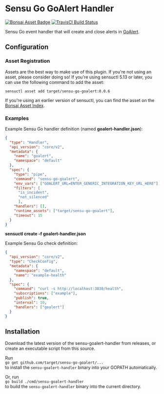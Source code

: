 # Sensu Go GoAlert Handler
[![Bonsai Asset Badge](https://img.shields.io/badge/Sensu%20Go%20Goalert%20Handler-Download%20Me-brightgreen.svg?colorB=89C967&logo=sensu)](https://bonsai.sensu.io/assets/target/sensu-go-goalert) [![TravisCI Build Status](https://travis-ci.org/target/sensu-go-goalert.svg?branch=master)](https://travis-ci.org/target/sensu-go-goalert)

Sensu Go event handler that will create and close alerts in [GoAlert](https://github.com/target/goalert).

## Configuration

### Asset Registration

Assets are the best way to make use of this plugin. If you're not using an asset, please consider doing so! If you're using sensuctl 5.13 or later, you can use the following command to add the asset: 

`sensuctl asset add target/sensu-go-goalert:0.0.6`

If you're using an earlier version of sensuctl, you can find the asset on the [Bonsai Asset Index](https://bonsai.sensu.io/assets/target/sensu-go-goalert).

### Examples

Example Sensu Go handler definition (named **goalert-handler.json**):
```json
{
  "type": "Handler",
  "api_version": "core/v2",
  "metadata": {
    "name": "goalert",
    "namespace": "default"
  },
  "spec": {
    "type": "pipe",
    "command": "sensu-go-goalert",
    "env_vars": ["GOALERT_URL=ENTER_GENERIC_INTEGRATION_KEY_URL_HERE"],
    "filters": [
      "is_incident",
      "not_silenced"
      ],
    "handlers": [],
    "runtime_assets": ["target/sensu-go-goalert"],
    "timeout": 15
  }
}
```
**sensuctl create -f goalert-handler.json**

Example Sensu Go check definition:
```json
{
  "api_version": "core/v2",
  "type": "CheckConfig",
  "metadata": {
    "namespace": "default",
    "name": "example-health"
  },
  "spec": {
    "command": "curl -s http://localhost:3030/health",
    "subscriptions": ["example"],
    "publish": true,
    "interval": 10,
    "handlers": ["goalert"]
  }
}
```

## Installation

Download the latest version of the sensu-goalert-handler from releases, or create an executable script from this source.

Run  
`go get github.com/target/sensu-go-goalert/...`  
to install the `sensu-goalert-handler` binary into your GOPATH automatically.

Or, run  
`go build ./cmd/sensu-goalert-handler`  
to build the `sensu-goalert-handler` binary into the current directory.
